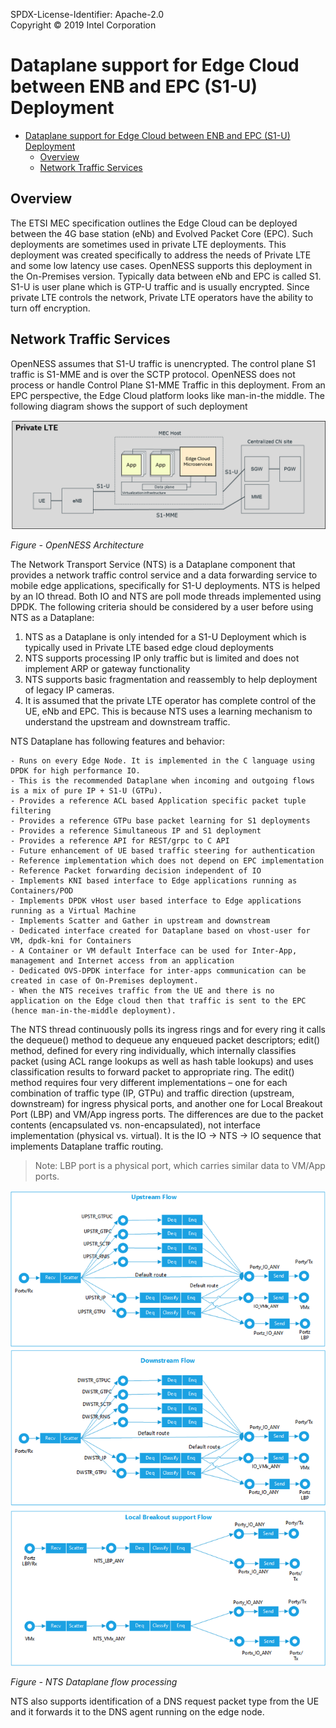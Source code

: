 SPDX-License-Identifier: Apache-2.0           
Copyright © 2019 Intel Corporation       


# Dataplane support for Edge Cloud between ENB and EPC (S1-U) Deployment

- [Dataplane support for Edge Cloud between ENB and EPC (S1-U) Deployment](#dataplane-support-for-edge-cloud-between-enb-and-epc-s1-u-deployment)
  - [Overview](#overview)
  - [Network Traffic Services](#network-traffic-services)

## Overview 

The ETSI MEC specification outlines the Edge Cloud can be deployed between the 4G base station (eNb) and Evolved Packet Core (EPC). Such deployments are sometimes used in private LTE deployments. This deployment was created specifically to address the needs of Private LTE and some low latency use cases. OpenNESS supports this deployment in the On-Premises version. Typically data between eNb and EPC is called S1. S1-U is user plane which is GTP-U traffic and is usually encrypted. Since private LTE controls the network, Private LTE operators have the ability to turn off encryption. 

## Network Traffic Services  

OpenNESS assumes that S1-U traffic is unencrypted. The control plane S1 traffic is S1-MME and is over the SCTP protocol. OpenNESS does not process or handle Control Plane S1-MME Traffic in this deployment. From an EPC perspective, the Edge Cloud platform looks like man-in-the middle. The following diagram shows the support of such deployment 

![S1 deployment of Edge cloud](nts-images/nts1.png)

_Figure - OpenNESS Architecture_

The Network Transport Service (NTS) is a Dataplane component that provides a network traffic control service and a data forwarding service to mobile edge applications, specifically for S1-U deployments. NTS is helped by an IO thread. Both IO and NTS are poll mode threads implemented using DPDK. The following criteria should be considered by a user before using NTS as a Dataplane:
1. NTS as a Dataplane is only intended for a S1-U Deployment which is typically used in Private LTE based edge cloud deployments 
2. NTS supports processing IP only traffic but is limited and does not implement ARP or gateway functionality 
3. NTS supports basic fragmentation and reassembly to help deployment of legacy IP cameras.  
4. It is assumed that the private LTE operator has complete control of the UE, eNb and EPC. This is because NTS uses a learning mechanism to understand the upstream and downstream traffic. 

NTS Dataplane has following features and behavior: 

    - Runs on every Edge Node. It is implemented in the C language using DPDK for high performance IO. 
    - This is the recommended Dataplane when incoming and outgoing flows is a mix of pure IP + S1-U (GTPu). 
    - Provides a reference ACL based Application specific packet tuple filtering 
    - Provides a reference GTPu base packet learning for S1 deployments 
    - Provides a reference Simultaneous IP and S1 deployment 
    - Provides a reference API for REST/grpc to C API 
    - Future enhancement of UE based traffic steering for authentication
    - Reference implementation which does not depend on EPC implementation 
    - Reference Packet forwarding decision independent of IO
    - Implements KNI based interface to Edge applications running as Containers/POD 
    - Implements DPDK vHost user based interface to Edge applications running as a Virtual Machine 
    - Implements Scatter and Gather in upstream and downstream 
    - Dedicated interface created for Dataplane based on vhost-user for VM, dpdk-kni for Containers
    - A Container or VM default Interface can be used for Inter-App, management and Internet access from an application 
    - Dedicated OVS-DPDK interface for inter-apps communication can be created in case of On-Premises deployment. 
    - When the NTS receives traffic from the UE and there is no application on the Edge cloud then that traffic is sent to the EPC (hence man-in-the-middle deployment). 

The NTS thread continuously polls its ingress rings and for every ring it calls the dequeue() method to dequeue any enqueued packet descriptors; edit() method, defined for every ring individually, which internally classifies packet (using ACL range lookups as well as hash table lookups) and uses classification results to forward packet to appropriate ring. The edit() method requires four very different implementations – one for each combination of traffic type (IP, GTPu) and traffic direction (upstream, downstream) for ingress physical ports, and another one for Local Breakout Port (LBP) and VM/App ingress ports. The differences are due to the packet contents (encapsulated vs. non-encapsulated), not interface implementation (physical vs. virtual).
It is the IO → NTS → IO sequence that implements Dataplane traffic routing. 

> Note: LBP port is a physical port, which carries similar data to VM/App ports.


![NTS Dataplane flow processing](nts-images/nts2.png)

_Figure - NTS Dataplane flow processing_

NTS also supports identification of a DNS request packet type from the UE and it forwards it to the DNS agent running on the edge node. 